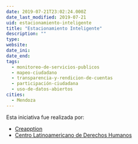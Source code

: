 ```yaml
---
date: 2019-07-21T23:02:24.000Z
date_last_modified: 2019-07-21
uid: estacionamiento-inteligente
title: "Estacionamiento Inteligente"
description: ""
type: 
website: 
date_ini: 
date_end: 
tags:
  - monitoreo-de-servicios-publicos
  - mapeo-ciudadano
  - transparencia-y-rendicion-de-cuentas
  - participación-ciudadana
  - uso-de-datos-abiertos
cities: 
  - Mendoza
---
```


Esta iniciativa fue realizada por:

- [Creapption](/organizaciones/creapption)
- [Centro Latinoamericano de Derechos Humanos](/organizaciones/centro-latinoamericano-de-derechos-humanos)
